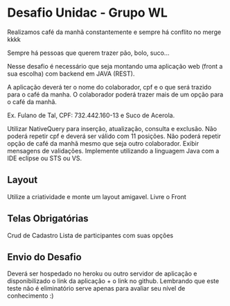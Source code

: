 # Desafio Unidac - Grupo WL
Realizamos café da manhã constantemente e sempre há conflito no merge kkkk

Sempre há pessoas que querem trazer pão, bolo, suco...

Nesse desafio é necessário que seja montando uma aplicação web (front a sua escolha) com backend em JAVA (REST).

A aplicação deverá ter o nome do colaborador, cpf e o que será trazido para o café da manha. O colaborador poderá trazer mais de um opção para o café da manhã.

Ex. Fulano de Tal, CPF: 732.442.160-13 e Suco de Acerola.

Utilizar NativeQuery para inserção, atualização, consulta e exclusão.
Não poderá repetir cpf e deverá ser válido com 11 posições.
Não poderá repetir opção de café da manhã mesmo que seja outro colaborador.
Exibir mensagens de validações.
Implemente utilizando a linguagem Java com a IDE eclipse ou STS ou VS.

## Layout
Utilize a criatividade e monte um layout amigavel.
Livre o Front

## Telas Obrigatórias
Crud de Cadastro
Lista de participantes com suas opções

## Envio do Desafio
Deverá ser hospedado no heroku ou outro servidor de aplicação e disponibilizado o link da aplicação + o link no github. Lembrando que este teste não é eliminatório serve apenas para avaliar seu nível de conhecimento :)
 
